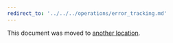 ```yaml
---
redirect_to: '../../../operations/error_tracking.md'
---
```


This document was moved to [another location](../../../operations/error_tracking.md).
